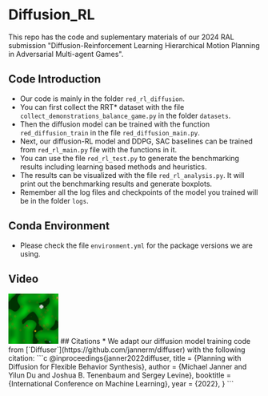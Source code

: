 # Diffusion_RL
This repo has the code and suplementary materials of our 2024 RAL submission "Diffusion-Reinforcement Learning Hierarchical Motion Planning in
Adversarial Multi-agent Games".
## Code Introduction
* Our code is mainly in the folder `red_rl_diffusion`.
* You can first collect the RRT* dataset with the file `collect_demonstrations_balance_game.py` in the folder `datasets`.
* Then the diffusion model can be trained with the function `red_diffusion_train` in the file `red_diffusion_main.py`.
* Next, our diffusion-RL model and DDPG, SAC baselines can be trained from `red_rl_main.py` file with the functions in it.
* You can use the file `red_rl_test.py` to generate the benchmarking results including learning based methods and heuristics.
* The results can be visualized with the file `red_rl_analysis.py`. It will print out the benchmarking results and generate boxplots.
* Remember all the log files and checkpoints of the model you trained will be in the folder `logs`.
## Conda Environment
* Please check the file `environment.yml` for the package versions we are using.
## Video
<img src="https://github.com/ChampagneAndfragrance/Diffusion_RL/blob/main/logs/RAL2024/benchmark_results/Diffusion_RL/Diffusion_RL_prisoner/video/demo0.gif" width="100" height="100" />
## Citations
* We adapt our diffusion model training code from [`Diffuser`](https://github.com/jannerm/diffuser) with the following citation:
```c
@inproceedings{janner2022diffuser,
  title = {Planning with Diffusion for Flexible Behavior Synthesis},
  author = {Michael Janner and Yilun Du and Joshua B. Tenenbaum and Sergey Levine},
  booktitle = {International Conference on Machine Learning},
  year = {2022},
}
```


